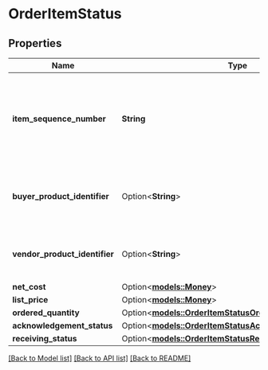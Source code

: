 # OrderItemStatus

## Properties

Name | Type | Description | Notes
------------ | ------------- | ------------- | -------------
**item_sequence_number** | **String** | Numbering of the item on the purchase order. The first item will be 1, the second 2, and so on. | 
**buyer_product_identifier** | Option<**String**> | Buyer's Standard Identification Number (ASIN) of an item. | [optional]
**vendor_product_identifier** | Option<**String**> | The vendor selected product identification of the item. | [optional]
**net_cost** | Option<[**models::Money**](Money.md)> |  | [optional]
**list_price** | Option<[**models::Money**](Money.md)> |  | [optional]
**ordered_quantity** | Option<[**models::OrderItemStatusOrderedQuantity**](OrderItemStatus_orderedQuantity.md)> |  | [optional]
**acknowledgement_status** | Option<[**models::OrderItemStatusAcknowledgementStatus**](OrderItemStatus_acknowledgementStatus.md)> |  | [optional]
**receiving_status** | Option<[**models::OrderItemStatusReceivingStatus**](OrderItemStatus_receivingStatus.md)> |  | [optional]

[[Back to Model list]](../README.md#documentation-for-models) [[Back to API list]](../README.md#documentation-for-api-endpoints) [[Back to README]](../README.md)



